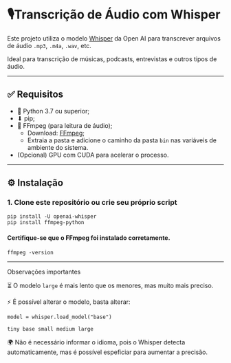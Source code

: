 # 🎙️Transcrição de Áudio com Whisper

Este projeto utiliza o modelo [Whisper](https://github.com/openai/whisper) da Open AI para transcrever arquivos de áudio `.mp3`, `.m4a`, `.wav`, etc.

Ideal para transcrição de músicas, podcasts, entrevistas e outros tipos de áudio.

---

## ✅ Requisitos

- 🐍 Python 3.7 ou superior;
- ⬇ pip;
- 📂 FFmpeg (para leitura de áudio);
   - Download: [FFmpeg](https://ffmpeg.org/download.html);
   - Extraia a pasta e adicione o caminho da pasta `bin` nas variáveis de ambiente do sistema.
- (Opcional) GPU com CUDA para acelerar o processo.

---

## ⚙️ Instalação

### 1. Clone este repositório ou crie seu próprio script

```
pip install -U openai-whisper
pip install ffmpeg-python
 ```

#### Certifique-se que o FFmpeg foi instalado corretamente.

```
ffmpeg -version
```

---

Observações importantes

⏳ O modelo ``large`` é mais lento que os menores, mas muito mais preciso.

⚡ É possível alterar o modelo, basta alterar:

```
model = whisper.load_model("base")
```

``
tiny
base
small
medium
large
``

🌍 Não é necessário informar o idioma, pois o Whisper detecta automaticamente, mas é possível espeficiar para aumentar a precisão.